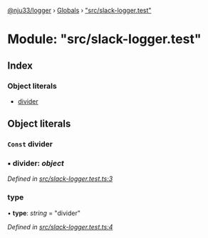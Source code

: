 [@nju33/logger](../README.md) › [Globals](../globals.md) › ["src/slack-logger.test"](_src_slack_logger_test_.md)

# Module: "src/slack-logger.test"

## Index

### Object literals

* [divider](_src_slack_logger_test_.md#const-divider)

## Object literals

### `Const` divider

### ▪ **divider**: *object*

*Defined in [src/slack-logger.test.ts:3](https://github.com/nju33/logger/blob/a1a1c84/src/slack-logger.test.ts#L3)*

###  type

• **type**: *string* = "divider"

*Defined in [src/slack-logger.test.ts:4](https://github.com/nju33/logger/blob/a1a1c84/src/slack-logger.test.ts#L4)*
